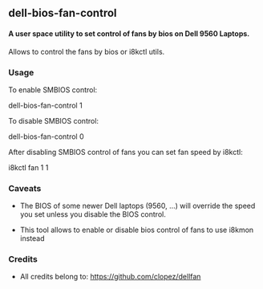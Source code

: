 ## dell-bios-fan-control

#### A user space utility to set control of fans by bios on Dell 9560 Laptops.

Allows to control the fans by bios or i8kctl utils.

  

### Usage

To enable SMBIOS control:

  dell-bios-fan-control 1

To disable SMBIOS control:

  dell-bios-fan-control 0

After disabling SMBIOS control of fans you can set fan speed by i8kctl:

 i8kctl fan 1 1

### Caveats

* The BIOS of some newer Dell laptops (9560, ...)
  will override the speed you set unless you disable the BIOS control.

* This tool allows to enable or disable bios control of fans to
  use i8kmon instead


### Credits

* All credits belong to: https://github.com/clopez/dellfan
